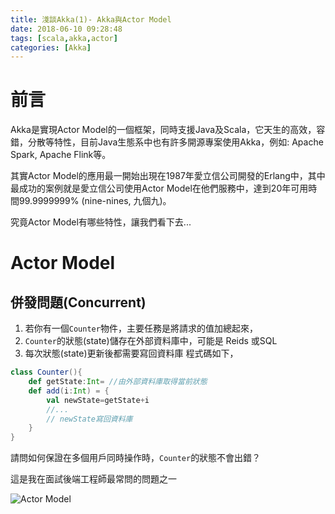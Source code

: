 ```yaml
---
title: 淺談Akka(1)- Akka與Actor Model
date: 2018-06-10 09:28:48
tags: [scala,akka,actor]
categories: [Akka]
---
```

# 前言
Akka是實現Actor Model的一個框架，同時支援Java及Scala，它天生的高效，容錯，分散等特性，目前Java生態系中也有許多開源專案使用Akka，例如: Apache Spark, Apache Flink等。

其實Actor Model的應用最一開始出現在1987年愛立信公司開發的Erlang中，其中最成功的案例就是愛立信公司使用Actor Model在他們服務中，達到20年可用時間99.9999999% (nine-nines, 九個九)。

究竟Actor Model有哪些特性，讓我們看下去...

# Actor Model
## 併發問題(Concurrent)
1. 若你有一個`Counter`物件，主要任務是將請求的值加總起來，
1. `Counter`的狀態(state)儲存在外部資料庫中，可能是 Reids 或SQL
1. 每次狀態(state)更新後都需要寫回資料庫
程式碼如下，
```scala
class Counter(){
    def getState:Int= //由外部資料庫取得當前狀態
    def add(i:Int) = {
        val newState=getState+i
        //...
        // newState寫回資料庫
    }
}
```
請問如何保證在多個用戶同時操作時，`Counter`的狀態不會出錯？

這是我在面試後端工程師最常問的問題之一

![Actor Model](https://blog.scottlogic.com/rdoyle/assets/ActorModel.png)
